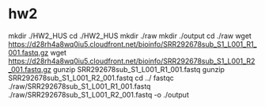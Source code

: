 # hw2
mkdir ./HW2_HUS
cd ./HW2_HUS
mkdir ./raw
mkdir ./output
cd ./raw
wget https://d28rh4a8wq0iu5.cloudfront.net/bioinfo/SRR292678sub_S1_L001_R1_001.fastq.gz
wget https://d28rh4a8wq0iu5.cloudfront.net/bioinfo/SRR292678sub_S1_L001_R2_001.fastq.gz 
gunzip SRR292678sub_S1_L001_R1_001.fastq
gunzip SRR292678sub_S1_L001_R2_001.fastq
cd ../
fastqc ./raw/SRR292678sub_S1_L001_R1_001.fastq ./raw/SRR292678sub_S1_L001_R2_001.fastq  -o ./output 
